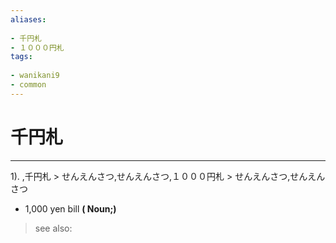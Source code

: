 ```yaml
---
aliases:
    
- 千円札
- １０００円札
tags:
    
- wanikani9
- common
---
```


# 千円札
---
1).
,千円札 > せんえんさつ,せんえんさつ,１０００円札 > せんえんさつ,せんえんさつ

- 1,000 yen bill
**( Noun;)**
> see also: 
            